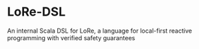 # LoRe-DSL
An internal Scala DSL for LoRe, a language for local-first reactive programming with verified safety guarantees
